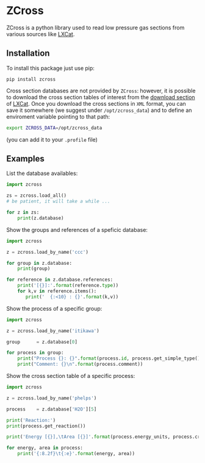 # ZCross

ZCross is a python library used to read low pressure gas sections from various sources like [LXCat](https://lxcat.net/home/).

## Installation

To install this package just use pip:
``` shell
pip install zcross
```

Cross section databases are not provided by `ZCross`: however, it is possible to download the cross section tables of interest from the [download section](https://nl.lxcat.net/data/download.php) of [LXCat](https:://www.lxcat.net).
Once you download the cross sections in `XML` format, you can save it somewhere (we suggest under `/opt/zcross_data`) and to define an enviroment variable pointing to that path:
``` bash
export ZCROSS_DATA=/opt/zcross_data
```
(you can add it to your `.profile` file)

## Examples

List the database availables:
``` python
import zcross

zs = zcross.load_all()
# be patient, it will take a while ...

for z in zs:
	print(z.database)
```
		
Show the groups and references of a speficic database:
``` python
import zcross

z = zcross.load_by_name('ccc')

for group in z.database:
	print(group)

for reference in z.database.references:
	print('[{}]:'.format(reference.type))
	for k,v in reference.items():
	   print('  {:<10} : {}'.format(k,v))
```
		
Show the process of a specific group:
``` python
import zcross

z = zcross.load_by_name('itikawa')

group      = z.database[0]

for process in group:
	print("Process {}: {}".format(process.id, process.get_simple_type()))
	print("Comment: {}\n".format(process.comment))
```
	
Show the cross section table of a specific process:
``` python
import zcross

z = zcross.load_by_name('phelps')

process    = z.database['H2O'][5]

print('Reaction:')
print(process.get_reaction())

print('Energy [{}],\tArea [{}]'.format(process.energy_units, process.cross_section_units))

for energy, area in process:
	print('{:8.2f}\t{:e}'.format(energy, area))
```
